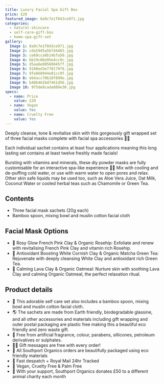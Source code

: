 ```yaml
---
title: Luxury Facial Spa Gift Box
price: £20
featured_image: 8a9c7e1f043ce971.jpg
categories:
  - natural-skincare
  - self-care-gift-box
  - home-spa-gift-set
gallery:
  Image 1: 8a9c7e1f043ce971.jpg
  Image 2: cda5945a5bf44465.jpg
  Image 3: ce69cca8b14bfa50.jpg
  Image 4: bb19c06e95e4cc9c.jpg
  Image 5: d5aa6e80569045ff.jpg
  Image 6: 9180ed3e770179f8.jpg
  Image 7: 9fe868944e81cc9f.jpg
  Image 8: eb4acc70b10f899e.jpg
  Image 9: b48b462bd7461d56.jpg
  Image 10: 975de8cada889e30.jpg
specs:
  - name: Price
    value: £20
  - name: Vegan
    value: Yes
  - name: Cruelty Free
    value: Yes
---
```


Deeply cleanse, tone & revitalise skin with this gorgeously gift wrapped set of three facial masks complete with facial spa accessories 🧖‍♀️

Each individual sachet contains at least four applications meaning this long lasting set contains at least twelve freshly made facials!

Bursting with vitamins and minerals, these diy powder masks are fully customisable for an interactive spa-like experience 🧖‍♀️ Mix with cooling and de-puffing cold water, or use with warm water to open pores and relax. Other skin safe liquids may be used too, such as Aloe Vera Juice, Oat Milk, Coconut Water or cooled herbal teas such as Chamomile or Green Tea.

## Contents

- Three facial mask sachets (20g each)
- Bamboo spoon, mixing bowl and muslin cotton facial cloth

## Facial Mask Options

- 🌺 Rosy Glow French Pink Clay & Organic Rosehip: Exfoliate and renew with revitalising French Pink Clay and vitamin rich Rosehip.
- 🌿 Antioxidant Boosting White Cornish Clay & Organic Matcha Green Tea: Rejuvenate with deeply cleansing White Clay and antioxidant rich Green Tea.
- 🌋 Calming Lava Clay & Organic Oatmeal: Nurture skin with soothing Lava Clay and calming Organic Oatmeal, the perfect relaxation ritual.

## Product details

- 🥣 This adorable self care set also includes a bamboo spoon, mixing bowl and muslin cotton facial cloth.
- 🌎 The sachets are made from Earth friendly, biodegradable glassine, and all other accessories and materials including gift wrapping and outer postal packaging are plastic free making this a beautiful eco friendly and zero waste gift.
- 🍊 Free from artificial fragrance, colour, parabens, sillicones, petroleum derivatives or sulphates.
- ✍🏼 Gift messages are free with every order!
- 🌿 All Southport Organics orders are beautifully packaged using eco friendly materials
- 📮 Fast despatch + Royal Mail 24hr Tracked
- 🐰 Vegan, Cruelty Free & Palm Free
- 🐾 With your support, Southport Organics donates £50 to a different animal charity each month
